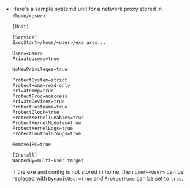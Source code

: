  - Here's a sample systemd unit for a network proxy stored in `/home/<user>`:
   
   ```
   [Unit]
    
   [Service]
   ExecStart=/home/<user>/exe args...

   User=<user>
   PrivateUsers=true

   NoNewPrivileges=true
   
   ProtectSystem=strict
   ProtectHome=read-only
   PrivateTmp=true
   ProtectProc=noaccess
   PrivateDevices=true
   ProtectHostname=true
   ProtectClock=true
   ProtectKernelTunables=true
   ProtectKernelModules=true
   ProtectKernelLogs=true
   ProtectControlGroups=true

   RemoveIPC=true
   
   [Install]
   WantedBy=multi-user.target
   ```

   If the exe and config is not stored in home, then `User=<user>` can be replaced with 
   `DynamicUser=true` and `ProtectHome` can be set to `true`.
